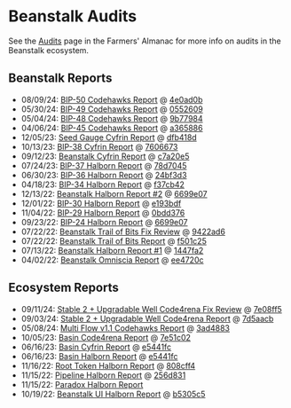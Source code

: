 # Beanstalk Audits

See the [Audits](https://docs.bean.money/almanac/protocol/audits) page in the Farmers' Almanac for more info on audits in the Beanstalk ecosystem.

## Beanstalk Reports

* 08/09/24: [BIP-50 Codehawks Report](https://bean.money/08-09-24-bip-50-codehawks-report) @ [4e0ad0b](https://github.com/Cyfrin/2024-05-beanstalk-the-finale/tree/4e0ad0b964f74a1b4880114f4dd5b339bc69cd3e)
* 05/30/24: [BIP-49 Codehawks Report](https://bean.money/05-30-24-bip-49-codehawks-report) @ [0552609](https://github.com/Cyfrin/2024-05-Beanstalk-3/tree/0552609b63f76a69190015b7e2abfded60a30960)
* 05/04/24: [BIP-48 Codehawks Report](https://bean.money/05-04-24-bip-48-codehawks-report) @ [9b77984](https://github.com/Cyfrin/2024-04-beanstalk-2/tree/9b77984f43a1fd47f5617006502f28b8528962a3)
* 04/06/24: [BIP-45 Codehawks Report](https://bean.money/04-06-24-bip-45-codehawks-report) @ [a365886](https://github.com/Cyfrin/2024-02-Beanstalk-1/tree/a3658861af8f5126224718af494d02352fbb3ea5)
* 12/05/23: [Seed Gauge Cyfrin Report](https://bean.money/12-05-23-seed-gauge-cyfrin-report) @ [dfb418d](https://github.com/BeanstalkFarms/Beanstalk/tree/dfb418d185cd93eef08168ccaffe9de86bc1f062)
* 10/13/23: [BIP-38 Cyfrin Report](https://bean.money/10-13-23-bip-38-cyfrin-report) @ [7606673](https://github.com/BeanstalkFarms/Beanstalk/tree/76066733bcddb944b9af8f29acf150c02a5b8437)
* 09/12/23: [Beanstalk Cyfrin Report](https://bean.money/09-12-23-cyfrin-report) @ [c7a20e5](https://github.com/BeanstalkFarms/Beanstalk/tree/c7a20e56a0a6659c09314a877b440198eff0cd81)
* 07/24/23: [BIP-37 Halborn Report](https://bean.money/07-24-23-bip-37-halborn-report) @ [78d7045](https://github.com/BeanstalkFarms/Beanstalk/tree/78d7045a4e6900dfbdc5f1119b202b4f30ff6ab8)
* 06/30/23: [BIP-36 Halborn Report](https://bean.money/06-30-23-bip-36-halborn-report) @ [24bf3d3](https://github.com/BeanstalkFarms/Beanstalk/tree/24bf3d33355f516648b02780b4b232181afde200)
* 04/18/23: [BIP-34 Halborn Report](https://bean.money/04-18-23-bip-34-halborn-report) @ [f37cb42](https://github.com/BeanstalkFarms/Beanstalk/tree/f37cb42809fb8dfc9a0f2891db1ad96a1b848a4c)
* 12/13/22: [Beanstalk Halborn Report #2](https://bean.money/12-13-22-halborn-report) @ [6699e07](https://github.com/BeanstalkFarms/Beanstalk/tree/6699e071626a17283facc67242536037989ecd91)
* 12/01/22: [BIP-30 Halborn Report](https://bean.money/12-01-22-bip-30-halborn-report) @ [e193bdf](https://github.com/BeanstalkFarms/Beanstalk/tree/e193bdf747e804c13280453f3dbb52ebc797091b)
* 11/04/22: [BIP-29 Halborn Report](https://bean.money/11-04-22-bip-29-halborn-report) @ [0bdd376](https://github.com/BeanstalkFarms/Beanstalk/tree/0bdd376263b0fe94af84aaf4adb6391b39fa80ab)
* 09/23/22: [BIP-24 Halborn Report](https://bean.money/09-23-22-bip-24-halborn-report) @ [6699e07](https://github.com/BeanstalkFarms/Beanstalk/tree/6699e071626a17283facc67242536037989ecd91)
* 07/22/22: [Beanstalk Trail of Bits Fix Review](https://bean.money/07-22-22-tob-fix-review) @ [9422ad6](https://github.com/BeanstalkFarms/Beanstalk/tree/9422ad60cbb4ece7cfb4f0925c4586fb4582e7df)
* 07/22/22: [Beanstalk Trail of Bits Report](https://bean.money/07-22-22-tob-report) @ [f501c25](https://github.com/BeanstalkFarms/Beanstalk/tree/f501c25eb41e391c35a2926dacca7d9912e700f3)
* 07/13/22: [Beanstalk Halborn Report #1](https://bean.money/07-13-22-halborn-report) @ [1447fa2](https://github.com/BeanstalkFarms/Beanstalk/tree/1447fa2c0d42c73345a38edb4f4dad076392f429)
* 04/02/22: [Beanstalk Omniscia Report](https://bean.money/04-02-22-omniscia-report) @ [ee4720c](https://github.com/BeanstalkFarms/Beanstalk/tree/ee4720cdb449d5b6ff2b789083792c4395628674)

## Ecosystem Reports

* 09/11/24: [Stable 2 + Upgradable Well Code4rena Fix Review](https://bean.money/09-11-24-basin-code4rena-fix-review-report) @ [7e08ff5](https://github.com/code-423n4/2024-08-basin/tree/7e08ff591df0a2ade7d5618113dda2621cd899bc)
* 09/03/24: [Stable 2 + Upgradable Well Code4rena Report](https://bean.money/09-03-24-basin-code4rena-report) @ [7d5aacb](https://github.com/code-423n4/2024-07-basin/tree/7d5aacbb144d0ba0bc358dfde6e0cc913d25310e)
* 05/08/24: [Multi Flow v1.1 Codehawks Report](https://bean.money/05-08-24-multi-flow-codehawks-report) @ [3ad4883](https://github.com/Cyfrin/2024-04-Beanstalk-DIB/tree/3ad488360c9b1fdba3ff846c9343626fd2ee3c73)
* 10/05/23: [Basin Code4rena Report](https://bean.money/10-05-23-basin-code4rena-report) @ [7e51c02](https://github.com/code-423n4/2023-07-basin/tree/7e51c025d32aff3f2456842c83cda66cda274d11)
* 06/16/23: [Basin Cyfrin Report](https://bean.money/06-16-23-basin-cyfrin-report) @ [e5441fc](https://github.com/BeanstalkFarms/Basin/tree/e5441fc78f0fd4b77a898812d0fd22cb43a0af55)
* 06/16/23: [Basin Halborn Report](https://bean.money/06-16-23-basin-halborn-report) @ [e5441fc](https://github.com/BeanstalkFarms/Basin/tree/e5441fc78f0fd4b77a898812d0fd22cb43a0af55)
* 11/16/22: [Root Token Halborn Report](https://bean.money/11-16-22-root-token-halborn-report) @ [808cff4](https://github.com/BeanstalkFarms/Beanstalk/tree/808cff496f8161c8d94f7a35e99dbf3ad77142f0)
* 11/15/22: [Pipeline Halborn Report](https://bean.money/11-15-22-pipeline-halborn-report) @ [256d831](https://github.com/BeanstalkFarms/Beanstalk/tree/256d83162687eed4d589bbf24e0a61a590c11326)
* 11/15/22: [Paradox Halborn Report](https://bean.money/11-15-22-paradox-halborn-report)
* 10/19/22: [Beanstalk UI Halborn Report](https://bean.money/10-19-22-beanstalk-ui-halborn-report) @ [b5305c5](https://github.com/BeanstalkFarms/Beanstalk-UI/tree/b5305c5bd7e028bac9abd8e9129a85fd232c3e5e)
